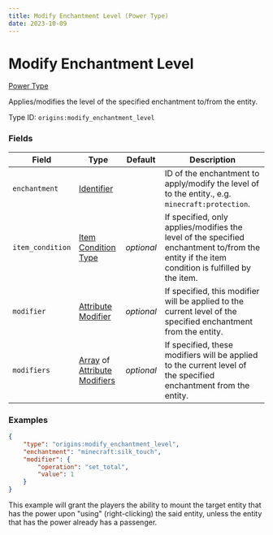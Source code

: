 ```yaml
---
title: Modify Enchantment Level (Power Type)
date: 2023-10-09
---
```


# Modify Enchantment Level

[Power Type](../power_types.md)

Applies/modifies the level of the specified enchantment to/from the entity.

Type ID: `origins:modify_enchantment_level`


### Fields

Field | Type | Default | Description
------|------|---------|-------------
`enchantment` | [Identifier](../data_types/identifier.md) |  | ID of the enchantment to apply/modify the level of to the entity., e.g. `minecraft:protection`.
`item_condition` | [Item Condition Type](../item_condition_types.md) | _optional_ | If specified, only applies/modifies the level of the specified enchantment to/from the entity if the item condition is fulfilled by the item.
`modifier` | [Attribute Modifier](../data_types/attribute_modifier.md) | _optional_ | If specified, this modifier will be applied to the current level of the specified enchantment from the entity.
`modifiers` | [Array](../data_types/array.md) of [Attribute Modifiers](../data_types/attribute_modifier.md) | _optional_ | If specified, these modifiers will be applied to the current level of the specified enchantment from the entity.


### Examples

```json
{
    "type": "origins:modify_enchantment_level",
    "enchantment": "minecraft:silk_touch",
    "modifier": {
        "operation": "set_total",
        "value": 1
    }
}
```

This example will grant the players the ability to mount the target entity that has the power upon "using" (right-clicking) the said entity, unless the entity that has the power already has a passenger.
